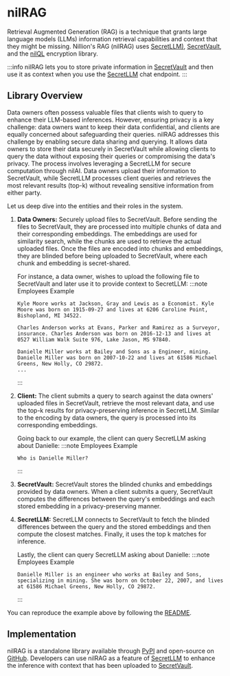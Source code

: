 # nilRAG

Retrieval Augmented Generation (RAG) is a technique that grants large language
models (LLMs) information retrieval capabilities and context that they might be
missing. Nillion's RAG (nilRAG) uses [SecretLLM)](/build/secretLLM/overview), [SecretVault](/build/secret-vault), and the
[nilQL](/build/nilQL) encryption library.

:::info
nilRAG lets you to store private information in [SecretVault](/build/secret-vault) and then use it as context when you use the [SecretLLM](/build/secretLLM/overview) chat endpoint.
:::


## Library Overview
Data owners often possess valuable files that clients wish to query to enhance
their LLM-based inferences. However, ensuring privacy is a key challenge: data
owners want to keep their data confidential, and clients are equally concerned
about safeguarding their queries. nilRAG addresses this challenge by enabling
secure data sharing and querying. It allows data owners to store their data
securely in SecretVault while allowing clients to query the data without
exposing their queries or compromising the data's privacy. The process involves
leveraging a SecretLLM for secure computation through nilAI. Data owners upload
their information to SecretVault, while SecretLLM processes client queries and
retrieves the most relevant results (top-k) without revealing sensitive
information from either party.


Let us deep dive into the entities and their roles in the system.

1. **Data Owners:** Securely upload files to SecretVault. Before sending the
   files to SecretVault, they are processed into multiple chunks of data and
   their corresponding embeddings. The embeddings are used for similarity
   search, while the chunks are used to retrieve the actual uploaded files. Once
   the files are encoded into chunks and embeddings, they are blinded before
   being uploaded to SecretVault, where each chunk and embedding is
   secret-shared.

   For instance, a data owner, wishes to upload the following file to SecretVault and later use it to provide context to SecretLLM:
    :::note Employees Example
    ```
    Kyle Moore works at Jackson, Gray and Lewis as a Economist. Kyle Moore was born on 1915-09-27 and lives at 6206 Caroline Point, Bishopland, MI 34522.

    Charles Anderson works at Evans, Parker and Ramirez as a Surveyor, insurance. Charles Anderson was born on 2016-12-13 and lives at 0527 William Walk Suite 976, Lake Jason, MS 97840.

    Danielle Miller works at Bailey and Sons as a Engineer, mining. Danielle Miller was born on 2007-10-22 and lives at 61586 Michael Greens, New Holly, CO 29872.
    ...
    ```
    :::


2. **Client:** The client submits a query to search against the data owners'
   uploaded files in SecretVault, retrieve the most relevant data, and use the
   top-k results for privacy-preserving inference in SecretLLM. Similar to the
   encoding by data owners, the query is processed into its corresponding
   embeddings.

   Going back to our example, the client can query SecretLLM asking about Danielle:
    :::note Employees Example
    ```
    Who is Danielle Miller?
    ```
    :::


3. **SecretVault:** SecretVault stores the blinded chunks and embeddings
   provided by data owners. When a client submits a query, SecretVault computes
   the differences between the query's embeddings and each stored embedding in a
   privacy-preserving manner.


4. **SecretLLM:** SecretLLM connects to SecretVault to fetch the blinded
   differences between the query and the stored embeddings and then compute the
   closest matches. Finally, it uses the top k matches for inference.

   Lastly, the client can query SecretLLM asking about Danielle:
    :::note Employees Example
    ```
    Danielle Miller is an engineer who works at Bailey and Sons, specializing in mining. She was born on October 22, 2007, and lives at 61586 Michael Greens, New Holly, CO 29872.
    ```
    :::


You can reproduce the example above by following the [README](https://github.com/NillionNetwork/nilrag).

## Implementation

nilRAG is a standalone library available through
[PyPI](https://pypi.org/project/nilrag) and open-source on
[GitHub](https://github.com/NillionNetwork/nilrag). Developers can use nilRAG as
a feature of [SecretLLM](https://docs.nillion.com/build/secretLLM/quickstart) to
enhance the inference with context that has been uploaded to [SecretVault](https://docs.nillion.com/build/secret-vault).

